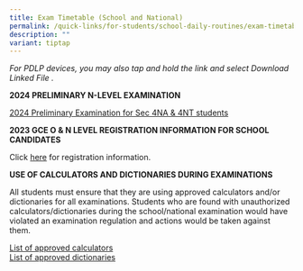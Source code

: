 ```yaml
---
title: Exam Timetable (School and National)
permalink: /quick-links/for-students/school-daily-routines/exam-timetable-school-national/
description: ""
variant: tiptap
---
```

<p><em>For PDLP devices, you may also tap and hold the link and select Download Linked File .</em>
</p>
<p><strong>2024 PRELIMINARY N-LEVEL EXAMINATION</strong>
</p>
<p><a href="/files/2024_4_N_Prelim_Schedule.pdf" rel="noopener noreferrer nofollow" target="_blank">2024 Preliminary Examination for Sec 4NA &amp; 4NT students</a>
</p>
<p><strong>2023 GCE O &amp; N LEVEL REGISTRATION INFORMATION FOR SCHOOL CANDIDATES</strong>
</p>
<p>Click <a href="/files/2023_registration_information_for_school_candidates.pdf" rel="noopener noreferrer nofollow" target="_blank">here</a> for
registration information.</p>
<p><strong>USE OF CALCULATORS AND DICTIONARIES DURING EXAMINATIONS</strong>
</p>
<p>All students must ensure that they are using approved calculators and/or
dictionaries for all examinations. Students who are found with unauthorized
calculators/dictionaries during the school/national examination would have
violated an examination regulation and actions would be taken against them.</p>
<p><a href="/files/2023%20guidelines_calculators.pdf" rel="noopener noreferrer nofollow" target="_blank">List of approved calculators</a>
<br><a href="/files/2023%20list_of_dictionaries_for_examination.pdf" rel="noopener noreferrer nofollow" target="_blank">List of approved dictionaries</a>
</p>